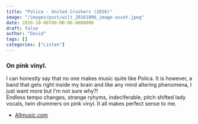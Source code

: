 ```yaml
---
title: "Polica - United Crushers (2016)"
image: "/images/post/wilt_20161006_image-asset.jpeg"
date: 2016-10-06T00:00:00.0000000
draft: false
author: "David"
tags: []
categories: ["Listen"]
---
```

### On pink vinyl.

 I can honestly say that no one makes music quite like Polica. It is however, a band that gets right inside my brain and like any mind altering phenomena, I just want more but I'm not sure why?!  
Endless tempo changes, strange ryhyms, indeciferable, pitch shifted lady vocals, twin drummers on pink vinyl. It all makes perfect sense to me.

-  [Allmusic.com](http://www.allmusic.com/album/united-crushers-mw0002910087)